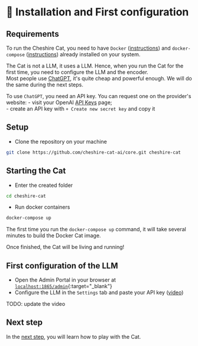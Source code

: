 # &#128640; Installation and First configuration

## Requirements

To run the Cheshire Cat, you need to have `Docker` ([instructions](https://docs.docker.com/engine/install/)) and `docker-compose` ([instructions](https://docs.docker.com/compose/install/)) already installed on your system.

The Cat is not a LLM, it uses a LLM.
Hence, when you run the Cat for the first time, you need to configure the LLM and the encoder.  
Most people use [ChatGPT](https://platform.openai.com/docs/models/gpt-3-5), it's quite cheap and powerful enough.
We will do the same during the next steps.

To use `ChatGPT`, you need an API key. You can request one on the provider's website: 
    - visit your OpenAI [API Keys](https://platform.openai.com/account/api-keys) page;  
    - create an API key with `+ Create new secret key` and copy it

## Setup

- Clone the repository on your machine

```bash
git clone https://github.com/cheshire-cat-ai/core.git cheshire-cat
```

## Starting the Cat
- Enter the created folder

```bash
cd cheshire-cat
```
    
- Run docker containers

```bash
docker-compose up
```

The first time you run the `docker-compose up` command,
it will take several minutes to build the Docker Cat image.

Once finished, the Cat will be living and running!

## First configuration of the LLM

- Open the Admin Portal in your browser at [`localhost:1865/admin`](http://localhost:1865/admin){:target="_blank"}
- Configure the LLM in the `Settings` tab and paste your API key ([video](../assets/vid/setup.mp4))


TODO: update the video  

## Next step
In the [next step](./play-with-the-cat.md), you will learn how to play with the Cat.